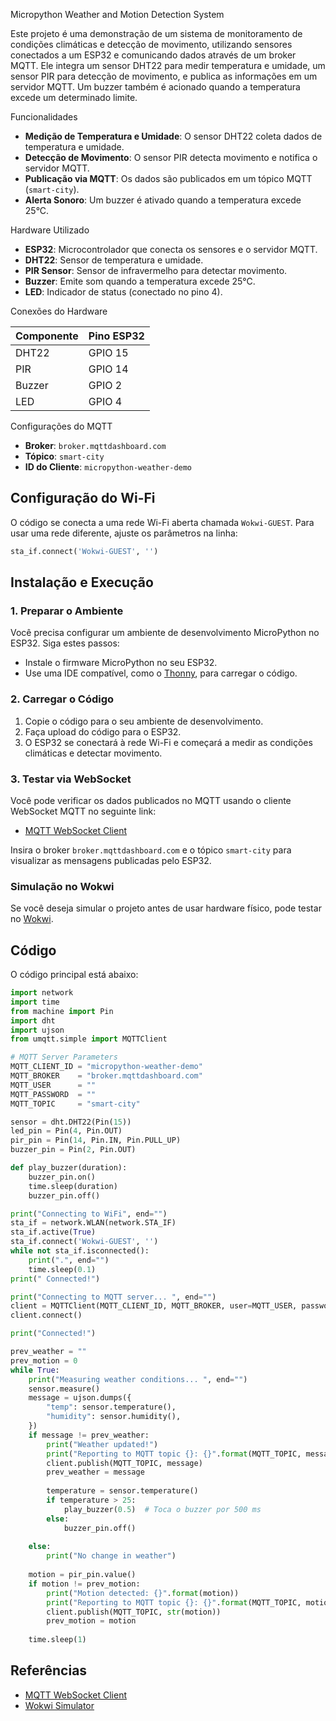 
 Micropython Weather and Motion Detection System

Este projeto é uma demonstração de um sistema de monitoramento de condições climáticas e detecção de movimento, utilizando sensores conectados a um ESP32 e comunicando dados através de um broker MQTT. Ele integra um sensor DHT22 para medir temperatura e umidade, um sensor PIR para detecção de movimento, e publica as informações em um servidor MQTT. Um buzzer também é acionado quando a temperatura excede um determinado limite.

Funcionalidades

- **Medição de Temperatura e Umidade**: O sensor DHT22 coleta dados de temperatura e umidade.
- **Detecção de Movimento**: O sensor PIR detecta movimento e notifica o servidor MQTT.
- **Publicação via MQTT**: Os dados são publicados em um tópico MQTT (`smart-city`).
- **Alerta Sonoro**: Um buzzer é ativado quando a temperatura excede 25°C.

 Hardware Utilizado

- **ESP32**: Microcontrolador que conecta os sensores e o servidor MQTT.
- **DHT22**: Sensor de temperatura e umidade.
- **PIR Sensor**: Sensor de infravermelho para detectar movimento.
- **Buzzer**: Emite som quando a temperatura excede 25°C.
- **LED**: Indicador de status (conectado no pino 4).

 Conexões do Hardware

| Componente | Pino ESP32 |
|------------|------------|
| DHT22      | GPIO 15    |
| PIR        | GPIO 14    |
| Buzzer     | GPIO 2     |
| LED        | GPIO 4     |

 Configurações do MQTT

- **Broker**: `broker.mqttdashboard.com`
- **Tópico**: `smart-city`
- **ID do Cliente**: `micropython-weather-demo`

## Configuração do Wi-Fi

O código se conecta a uma rede Wi-Fi aberta chamada `Wokwi-GUEST`. Para usar uma rede diferente, ajuste os parâmetros na linha:

```python
sta_if.connect('Wokwi-GUEST', '')
```

## Instalação e Execução

### 1. Preparar o Ambiente

Você precisa configurar um ambiente de desenvolvimento MicroPython no ESP32. Siga estes passos:

- Instale o firmware MicroPython no seu ESP32.
- Use uma IDE compatível, como o [Thonny](https://thonny.org/), para carregar o código.

### 2. Carregar o Código

1. Copie o código para o seu ambiente de desenvolvimento.
2. Faça upload do código para o ESP32.
3. O ESP32 se conectará à rede Wi-Fi e começará a medir as condições climáticas e detectar movimento.

### 3. Testar via WebSocket

Você pode verificar os dados publicados no MQTT usando o cliente WebSocket MQTT no seguinte link:

- [MQTT WebSocket Client](http://www.hivemq.com/demos/websocket-client/)

Insira o broker `broker.mqttdashboard.com` e o tópico `smart-city` para visualizar as mensagens publicadas pelo ESP32.

### Simulação no Wokwi

Se você deseja simular o projeto antes de usar hardware físico, pode testar no [Wokwi](https://wokwi.com/arduino/projects/322577683855704658).

## Código

O código principal está abaixo:

```python
import network
import time
from machine import Pin
import dht
import ujson
from umqtt.simple import MQTTClient

# MQTT Server Parameters
MQTT_CLIENT_ID = "micropython-weather-demo"
MQTT_BROKER    = "broker.mqttdashboard.com"
MQTT_USER      = ""
MQTT_PASSWORD  = ""
MQTT_TOPIC     = "smart-city"

sensor = dht.DHT22(Pin(15))
led_pin = Pin(4, Pin.OUT)
pir_pin = Pin(14, Pin.IN, Pin.PULL_UP)
buzzer_pin = Pin(2, Pin.OUT)

def play_buzzer(duration):
    buzzer_pin.on()
    time.sleep(duration)
    buzzer_pin.off()

print("Connecting to WiFi", end="")
sta_if = network.WLAN(network.STA_IF)
sta_if.active(True)
sta_if.connect('Wokwi-GUEST', '')
while not sta_if.isconnected():
    print(".", end="")
    time.sleep(0.1)
print(" Connected!")

print("Connecting to MQTT server... ", end="")
client = MQTTClient(MQTT_CLIENT_ID, MQTT_BROKER, user=MQTT_USER, password=MQTT_PASSWORD)
client.connect()

print("Connected!")

prev_weather = ""
prev_motion = 0
while True:
    print("Measuring weather conditions... ", end="")
    sensor.measure()
    message = ujson.dumps({
        "temp": sensor.temperature(),
        "humidity": sensor.humidity(),
    })
    if message != prev_weather:
        print("Weather updated!")
        print("Reporting to MQTT topic {}: {}".format(MQTT_TOPIC, message))
        client.publish(MQTT_TOPIC, message)
        prev_weather = message
        
        temperature = sensor.temperature()
        if temperature > 25:
            play_buzzer(0.5)  # Toca o buzzer por 500 ms
        else:
            buzzer_pin.off()
        
    else:
        print("No change in weather")
    
    motion = pir_pin.value()
    if motion != prev_motion:
        print("Motion detected: {}".format(motion))
        print("Reporting to MQTT topic {}: {}".format(MQTT_TOPIC, motion))
        client.publish(MQTT_TOPIC, str(motion))
        prev_motion = motion
    
    time.sleep(1)
```

## Referências

- [MQTT WebSocket Client](http://www.hivemq.com/demos/websocket-client/)
- [Wokwi Simulator](https://wokwi.com/arduino/projects/322577683855704658)

